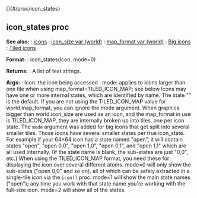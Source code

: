 []{#/proc/icon_states}
  ## icon_states proc
  **See also:**
  :   [icons](ref/DM/icon)
  :   [icon_size var (world)](ref/world/var/icon_size)
  :   [map_format var (world)](ref/world/var/map_format)
  :   [Big icons](ref/%7Bnotes%7D/big-icons)
  :   [Tiled icons](ref/%7Bnotes%7D/tiled-icons)
  <!-- -->
  **Format:**
  :   icon_states(Icon, mode=0)
  <!-- -->
  **Returns:**
  :   A list of text strings.
  <!-- -->
  **Args:**
  :   Icon: the icon being accessed
  :   mode: applies to icons larger than one tile when using
      map_format=TILED_ICON_MAP; see below
  Icons may have one or more internal states, which are identified by
  name. The state \"\" is the default.
  If you are not using the TILED_ICON_MAP value for world.map_format, you
  can ignore the mode argument.
  When graphics bigger than world.icon_size are used as an icon, and the
  map_format in use is TILED_ICON_MAP, they are internally broken up into
  tiles, one per icon state. The `mode` argument was added for big icons
  that get split into several smaller tiles. Those icons have several
  smaller states per true icon_state. For example if your 64×64 icon has a
  state named \"open\", it will contain states \"open\", \"open 0,0\",
  \"open 1,0\", \"open 0,1\", and \"open 1,1\" which are all used
  internally. (If the state name is blank, the sub-states are just
  \"0,0\", etc.) When using the TILED_ICON_MAP format, you need these for
  displaying the icon over several different atoms.
  mode=0 will only show the sub-states (\"open 0,0\" and so on), all of
  which can be safely extracted in a single-tile icon via the `icon()`
  proc. mode=1 will show the main state names (\"open\"); any time you
  work with that state name you\'re working with the full-size icon.
  mode=2 will show all of the states.
